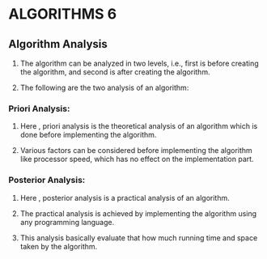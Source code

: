# ALGORITHMS 6

## Algorithm Analysis

1. The algorithm can be analyzed in two levels, i.e., first is before creating the algorithm,
and second is after creating the algorithm.

2. The following are the two analysis of an algorithm:

### Priori Analysis:

1. Here , priori analysis is the theoretical analysis of an algorithm which is done before
implementing the algorithm.

2. Various factors can be considered before implementing the algorithm like processor
speed, which has no effect on the implementation part.

### Posterior Analysis:

1. Here , posterior analysis is a practical analysis of an algorithm.

2. The practical analysis is achieved by implementing the algorithm using any programming
language.

3. This analysis basically evaluate that how much running time and space taken by the
algorithm.

